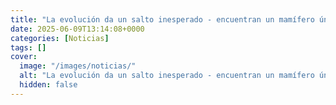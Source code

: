 ```yaml
---
title: "La evolución da un salto inesperado - encuentran un mamífero único que cambió el agua para la tierra"
date: 2025-06-09T13:14:08+0000
categories: [Noticias]
tags: []
cover:
  image: "/images/noticias/"
  alt: "La evolución da un salto inesperado - encuentran un mamífero único que cambió el agua para la tierra"
  hidden: false
---
```



